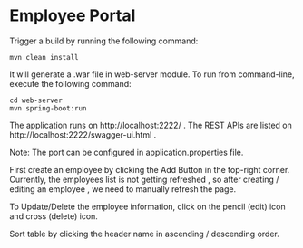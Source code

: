 # Employee Portal

Trigger a build by running the following command:
```maven
mvn clean install
```

It will generate a .war file in web-server module.
To run from command-line, execute the following command:
```
cd web-server
mvn spring-boot:run
```

The application runs on http://localhost:2222/ . The REST APIs are listed on http://localhost:2222/swagger-ui.html .

Note: The port can be configured in application.properties file.

First create an employee by clicking the Add Button in the top-right corner.
Currently, the employees list is not getting refreshed , so after creating / editing an employee , we need to manually refresh the page.

To Update/Delete the employee information, click on the pencil (edit) icon and cross (delete) icon.

Sort table by clicking the header name in ascending / descending order.